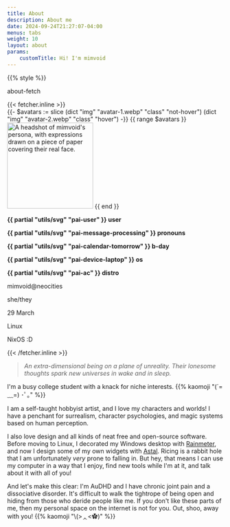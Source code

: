 ```yaml
---
title: About
description: About me
date: 2024-09-24T21:27:07-04:00
menus: tabs
weight: 10
layout: about
params:
    customTitle: Hi! I'm mimvoid
---
```


{{% style %}}

<div class="fetcher">
  <p class="prompt tertiary">about-fetch</p>
  <div class="content">
    {{< fetcher.inline >}}
      <div class="art pop">
        {{-
          $avatars := slice
          (dict "img" "avatar-1.webp" "class" "not-hover")
          (dict "img" "avatar-2.webp" "class" "hover")
        -}}
        {{ range $avatars }}
           <img
             class="{{ .class }}"
             src="{{ with $.Page.Resources.Get .img }}{{ .RelPermalink }}{{ end }}"
             width="200px"
             height="200px"
             alt="A headshot of mimvoid's persona, with expressions drawn on a piece of paper covering their real face."
           />
        {{ end }}
      </div>
      <div class="text">
        <div class="info">
          <strong class="groups">
            <p>{{ partial "utils/svg" "pai-user" }} user</p>
            <p>{{ partial "utils/svg" "pai-message-processing" }} pronouns</p>
            <p>{{ partial "utils/svg" "pai-calendar-tomorrow" }} b-day</p>
            <p>{{ partial "utils/svg" "pai-device-laptop" }} os</p>
            <p>{{ partial "utils/svg" "pai-ac" }} distro</p>
          </strong>
          <div class="data">
            <p>mimvoid<span class="primary">@</span>neocities</p>
            <p>she/they</p>
            <p>29 March</p>
            <p>Linux</p>
            <p>NixOS :D</p>
          </div>
        </div>
        <div class="palette">
          <span class="primary"></span>
          <span class="secondary"></span>
          <span class="tertiary"></span>
        </div>
      </div>
    {{< /fetcher.inline >}}
  </div>
</div>

> *An extra-dimensional being on a plane of unreality.*
> *Their lonesome thoughts spark new universes in wake and in sleep.*

I'm a busy college student with a knack for niche interests.
{{% kaomoji "(´=﹏=) ･ﾟ｡" %}}

I am a self-taught hobbyist artist, and I love my characters and worlds! I have a penchant for surrealism, character psychologies, and magic systems based on human perception.

I also love design and all kinds of neat free and open-source software. Before moving to Linux, I decorated my Windows desktop with [Rainmeter][1], and now I design some of my own widgets with [Astal][2]. Ricing is a rabbit hole that I am unfortunately *very* prone to falling in. But hey, that means I can use my computer in a way that I enjoy, find new tools while I'm at it, and talk about it with all of you!

And let's make this clear: I'm AuDHD and I have chronic joint pain and a dissociative disorder. It's difficult to walk the tightrope of being open and hiding from those who deride people like me. If you don't like these parts of me, then my personal space on the internet is not for you. Out, shoo, away with you!
{{% kaomoji "\\(>ᆺ<✿)" %}}

[1]: https://www.rainmeter.net
[2]: https://aylur.github.io/astal
